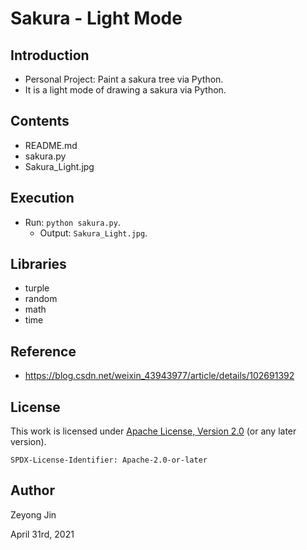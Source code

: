 # Sakura - Light Mode

## Introduction
- Personal Project: Paint a sakura tree via Python.
- It is a light mode of drawing a sakura via Python.

## Contents
- README.md
- sakura.py
- Sakura_Light.jpg

## Execution
- Run: `python sakura.py`.
    - Output: `Sakura_Light.jpg`.

## Libraries
- turple
- random
- math
- time

## Reference
- https://blog.csdn.net/weixin_43943977/article/details/102691392

## License

This work is licensed under [Apache License, Version 2.0](https://www.apache.org/licenses/LICENSE-2.0) (or any later version). 

`SPDX-License-Identifier: Apache-2.0-or-later`

## Author

Zeyong Jin

April 31rd, 2021
